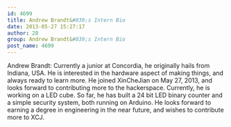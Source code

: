 ```yaml
---
id: 4699
title: Andrew Brandt&#039;s Intern Bio
date: 2013-05-27 15:27:17
author: 28
group: Andrew Brandt&#039;s Intern Bio
post_name: 4699
---
```


Andrew Brandt: Currently a junior at Concordia, he originally hails from Indiana, USA. He is interested in the hardware aspect of making things, and always ready to learn more. He joined XinCheJian on May 27, 2013, and looks forward to contributing more to the hackerspace. Currently, he is working on a LED cube. So far, he has built a 24 bit LED binary counter and a simple security system, both running on Arduino. He looks forward to earning a degree in engineering in the near future, and wishes to contribute more to XCJ.